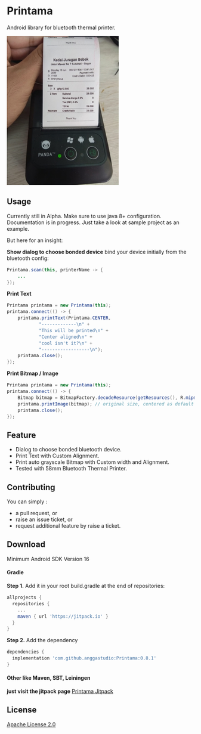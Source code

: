 # Printama
Android library for bluetooth thermal printer.

![Sample 1](images/struk_belanja.jpeg)

## Usage
Currently still in Alpha. Make sure to use java 8+ configuration.
Documentation is in progress. Just take a look at sample project as an
example.

But here for an insight:

**Show dialog to choose bonded device** bind your device initially from
the bluetooth config:
```java
Printama.scan(this, printerName -> {
    ...
});
```

**Print Text**
```java
Printama printama = new Printama(this);
printama.connect(() -> {
    printama.printText(Printama.CENTER,
            "-------------\n" +
            "This will be printed\n" +
            "Center aligned\n" +
            "cool isn't it?\n" +
            "------------------\n");
    printama.close();
});
```

**Print Bitmap / Image**
```java
Printama printama = new Printama(this);
printama.connect(() -> {
    Bitmap bitmap = BitmapFactory.decodeResource(getResources(), R.mipmap.ic_launcher);
    printama.printImage(bitmap); // original size, centered as default
    printama.close();
});
```


## Feature
* Dialog to choose bonded bluetooth device.
* Print Text with Custom Alignment.
* Print auto grayscale Bitmap with Custom width and Alignment.
* Tested with 58mm Bluetooth Thermal Printer.


## Contributing

You can simply :
* a pull request, or
* raise an issue ticket, or
* request additional feature by raise a ticket.


## Download

Minimum Android SDK Version 16

#### Gradle
**Step 1.** Add it in your root build.gradle at the end of repositories:
```gradle
allprojects {
  repositories {
    ...
    maven { url 'https://jitpack.io' }
  }
}
```

**Step 2.** Add the dependency
```gradle
dependencies {
  implementation 'com.github.anggastudio:Printama:0.8.1'
}
```
#### Other like Maven, SBT, Leiningen
**just visit the jitpack page**
[Printama Jitpack](https://jitpack.io/#anggastudio/Printama)

## License

[Apache License 2.0](LICENSE)
